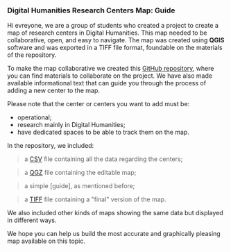 ###  Digital Humanities Research Centers Map: Guide 
Hi evreyone, we are a group of students who created a project to create a map of research centers in Digital Humanities. This map needed to be collaborative, open, and easy to navigate. The map was created using **QGIS** software and was exported in a TIFF file format, foundable on the materials of the repository.

To make the map collaborative we created this [GitHub repository](https://github.com/DHMap/DH-Research-Centers-Map), where you can find materials to collaborate on the project. We have also made available informational text that can guide you through the process of adding a new center to the map. 


Please note that the center or centers you want to add must be:

<ul>
  
  <li> operational;</li>

  <li> research mainly in Digital Humanities;</li>

  <li> have dedicated spaces to be able to track them on the map. </li>

</ul>


In the repository, we included: 

 > a [CSV](https://github.com/DHMap/DH-Research-Centers-Map/blob/main/DH%20Centers.csv) file containing all the data regarding the centers;</li>

 > a [QGZ](https://github.com/DHMap/DH-Research-Centers-Map/blob/main/DH%20Centers%20Map.qgz) file containing the editable map;</li>
    
 >  a simple [guide], as mentioned before; </li>
  
 >  a [TIFF](https://github.com/DHMap/DH-Research-Centers-Map/blob/main/DH%20centers%20mao.tiff) file containing a "final" version of the map.</li> 



We also included other kinds of maps showing the same data but displayed in different ways. 

We hope you can help us build the most accurate and graphically pleasing map available on this topic. 
